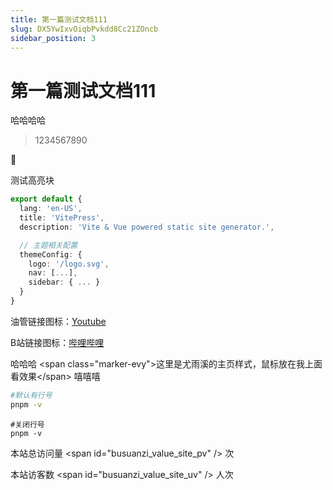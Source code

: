 ```yaml
---
title: 第一篇测试文档111
slug: DX5YwIxvOiqbPvkdd8Cc21ZOncb
sidebar_position: 3
---
```



# 第一篇测试文档111

哈哈哈哈

> 1234567890

<div class="callout callout-bg-2 callout-border-2">
<div class='callout-emoji'>📌</div>
<p>测试高亮块</p>
</div>

```ts
export default {
  lang: 'en-US',
  title: 'VitePress',
  description: 'Vite & Vue powered static site generator.',

  // 主题相关配置
  themeConfig: {
    logo: '/logo.svg',
    nav: [...],
    sidebar: { ... }
  }
}
```

油管链接图标：[Youtube](https://www.youtube.com/)

B站链接图标：[哔哩哔哩](https://www.bilibili.com/)

哈哈哈 &lt;span class="marker-evy"&gt;这里是尤雨溪的主页样式，鼠标放在我上面看效果&lt;/span&gt; 嘻嘻嘻

```bash
#默认有行号
pnpm -v
```

```text
#关闭行号
pnpm -v
```

本站总访问量 &lt;span id="busuanzi_value_site_pv" /&gt; 次

本站访客数 &lt;span id="busuanzi_value_site_uv" /&gt; 人次

